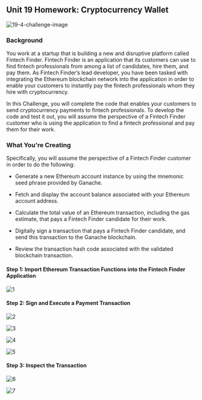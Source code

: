 ## Unit 19 Homework: Cryptocurrency Wallet

![19-4-challenge-image](https://user-images.githubusercontent.com/85688247/188123687-190c5ba7-ac2c-4e36-990f-0c356e400bb1.png)

### Background

You work at a startup that is building a new and disruptive platform called Fintech Finder. Fintech Finder is an application that its customers can use to find fintech professionals from among a list of candidates, hire them, and pay them. As Fintech Finder’s lead developer, you have been tasked with integrating the Ethereum blockchain network into the application in order to enable your customers to instantly pay the fintech professionals whom they hire with cryptocurrency.

In this Challenge, you will complete the code that enables your customers to send cryptocurrency payments to fintech professionals. To develop the code and test it out, you will assume the perspective of a Fintech Finder customer who is using the application to find a fintech professional and pay them for their work.

### What You're Creating



Specifically, you will assume the perspective of a Fintech Finder customer in order to do the following:

* Generate a new Ethereum account instance by using the mnemonic seed phrase provided by Ganache.

* Fetch and display the account balance associated with your Ethereum account address.

* Calculate the total value of an Ethereum transaction, including the gas estimate, that pays a Fintech Finder candidate for their work.

* Digitally sign a transaction that pays a Fintech Finder candidate, and send this transaction to the Ganache blockchain.

* Review the transaction hash code associated with the validated blockchain transaction.


#### Step 1: Import Ethereum Transaction Functions into the Fintech Finder Application

![1](https://user-images.githubusercontent.com/85688247/188123822-abb88b99-cee2-4a93-a24a-4cd0a60e615c.png)

#### Step 2: Sign and Execute a Payment Transaction
![2](https://user-images.githubusercontent.com/85688247/188123914-680375d7-c5ef-46d6-86d4-67b0f6328dee.png)



![3](https://user-images.githubusercontent.com/85688247/188123964-2f01492d-8dfc-4a07-b9a7-673f4e1a1175.png)


![4](https://user-images.githubusercontent.com/85688247/188124019-61614268-6009-4e1d-9095-46b5f580714b.png)


![5](https://user-images.githubusercontent.com/85688247/188124425-20df602c-0946-4a37-a73a-d5e7f3e290b3.png)


#### Step 3: Inspect the Transaction

![6](https://user-images.githubusercontent.com/85688247/188124470-e922f2be-bbf1-4a33-b3e0-3071960ad3c5.png)

![7](https://user-images.githubusercontent.com/85688247/188127420-4110ca31-bf61-4f56-b335-19871c1743d6.png)
